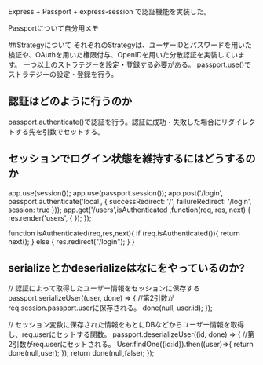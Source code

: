 Express + Passport + express-session で認証機能を実装した。

Passportについて自分用メモ

##Strategyについて
それぞれのStrategyは、ユーザーIDとパスワードを用いた検証や、OAuthを用いた権限付与、OpenIDを用いた分散認証を実装しています。
一つ以上のストラテジーを設定・登録する必要がある。
passport.use()でストラテジーの設定・登録を行う。

## 認証はどのように行うのか
passport.authenticate()で認証を行う。認証に成功・失敗した場合にリダイレクトする先を引数でセットする。

## セッションでログイン状態を維持するにはどうするのか
app.use(session());
app.use(passport.session());
app.post('/login', passport.authenticate('local', { successRedirect: '/',
                                                    failureRedirect: '/login',
                                                    session: true }));
app.get('/users',isAuthenticated ,function(req, res, next) {
  res.render('users', { });
});

function isAuthenticated(req,res,next){
  if (req.isAuthenticated()){
    return next();
  } else {
    res.redirect("/login");
  }
}

## serializeとかdeserializeはなにをやっているのか?
// 認証によって取得したユーザー情報をセッションに保存する
passport.serializeUser((user, done) => {
  //第2引数がreq.session.passport.userに保存される。
  done(null, user.id);
});

// セッション変数に保存された情報をもとにDBなどからユーザー情報を取得し、req.userにセットする関数。
passport.deserializeUser((id, done) => {
  //第2引数がreq.userにセットされる。
  User.findOne({id:id}).then((user)=>{
    return done(null,user);
  });
  return done(null,false);
});
